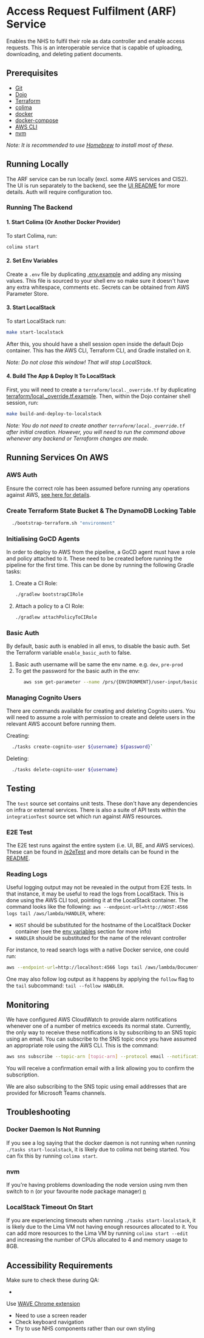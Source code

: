 # Access Request Fulfilment (ARF) Service

Enables the NHS to fulfil their role as data controller and enable access requests. This is an interoperable service
that is capable of uploading, downloading, and deleting patient documents.

[//]: # (TODO: Should we seperate the READMEs into one for the UI, one for the auth, and one for the backend service?)

## Prerequisites

- [Git](https://git-scm.com/)
- [Dojo](https://github.com/kudulab/dojo#installation)
- [Terraform](https://formulae.brew.sh/formula/terraform)
- [colima](https://formulae.brew.sh/formula/colima)
- [docker](https://formulae.brew.sh/formula/docker)
- [docker-compose](https://formulae.brew.sh/formula/docker-compose)
- [AWS CLI](https://aws.amazon.com/cli/)
- [nvm](https://formulae.brew.sh/formula/nvm)

_Note: It is recommended to use [Homebrew](https://brew.sh/) to install most of these._

## Running Locally

[//]: # (TODO: Add details on how to configure auth)
The ARF service can be run locally (excl. some AWS services and CIS2). The UI is run separately to the backend, see
the [UI README](ui/README.md) for more details. Auth will require configuration too.

### Running The Backend

#### 1. Start Colima (Or Another Docker Provider)

To start Colima, run:

```bash
colima start
```

#### 2. Set Env Variables

Create a `.env` file by duplicating [.env.example](.env.example) and adding any missing values. This file is sourced to
your shell env so make sure it doesn't have any extra whitespace, comments etc. Secrets can be obtained from AWS
Parameter Store.

#### 3. Start LocalStack

To start LocalStack run:

```bash
make start-localstack
```

After this, you should have a shell session open inside the default Dojo container. This has the AWS CLI, Terraform CLI,
and Gradle installed on it.

_Note: Do not close this window! That will stop LocalStack._

#### 4. Build The App & Deploy It To LocalStack

First, you will need to create a `terraform/local._override.tf` by
duplicating [terraform/local._override.tf.example](terraform/local._override.tf.example). Then, within the Dojo
container shell session, run:

```bash
make build-and-deploy-to-localstack
```

_Note: You do not need to create another `terraform/local._override.tf` after initial creation. However, you will need
to run the command above whenever any backend or Terraform changes are made._

## Running Services On AWS

### AWS Auth

Ensure the correct role has been assumed before running any operations against
AWS, [see here for details](https://docs.aws.amazon.com/cli/latest/userguide/cli-configure-quickstart.html).

### Create Terraform State Bucket & The DynamoDB Locking Table

  ```bash
    ./bootstrap-terraform.sh "environment"
  ```

### Initialising GoCD Agents

In order to deploy to AWS from the pipeline, a GoCD agent must have a role and policy attached to it. These need to be
created before running the pipeline for the first time. This can be done by running the following Gradle tasks:

1. Create a CI Role:
    ```bash
    ./gradlew bootstrapCIRole
    ```
2. Attach a policy to a CI Role:
    ```bash
    ./gradlew attachPolicyToCIRole
    ```

### Basic Auth

By default, basic auth is enabled in all envs, to disable the basic auth. Set the Terraform variable `enable_basic_auth`
to false.

1. Basic auth username will be same the env name. e.g. `dev`, `pre-prod`
2. To get the password for the basic auth in the env:
    ```bash
       aws ssm get-parameter --name /prs/{ENVIRONMENT}/user-input/basic-auth-password --with-decryption
    ```

### Managing Cognito Users

There are commands available for creating and deleting Cognito users. You will need to assume a role with permission to
create and delete users in the relevant AWS account before running them.

Creating:

```bash
  ./tasks create-cognito-user ${username} ${password}`
```

Deleting:

```bash
  ./tasks delete-cognito-user ${username}
```

## Testing

The `test` source set contains unit tests. These don't have any dependencies on infra or external services.
There is also a suite of API tests within the `integrationTest` source set which run against AWS resources.

### E2E Test

The E2E test runs against the entire system (i.e. UI, BE, and AWS services). These can be found in [/e2eTest](e2eTest)
and more details can be found in the [README](e2eTest/README.md).

### Reading Logs

Useful logging output may not be revealed in the output from E2E tests. In that instance, it may be useful to
read the logs from LocalStack. This is done using the AWS CLI tool, pointing it at the LocalStack container. The command
looks like the following: `aws --endpoint-url=http://HOST:4566 logs tail /aws/lambda/HANDLER`, where:

- `HOST` should be substituted for the hostname of the LocalStack Docker container (see the
  [env variables](#env-variables) section for more info)
- `HANDLER` should be substituted for the name of the relevant controller

For instance, to read search logs with a native Docker service, one could run:

```bash
aws --endpoint-url=http://localhost:4566 logs tail /aws/lambda/DocumentReferenceSearchHandler
```

One may also follow log output as it happens by applying the `follow` flag to the `tail` subcommand:
`tail --follow HANDLER`.

## Monitoring

We have configured AWS CloudWatch to provide alarm notifications whenever one of a number of metrics exceeds its normal
state.
Currently, the only way to receive these notifications is by subscribing to an SNS topic using an email. You can
subscribe
to the SNS topic once you have assumed an appropriate role using the AWS CLI. This is the command:

```bash
aws sns subscribe --topic-arn [topic-arn] --protocol email --notification-endpoint [your NHS email]
```

You will receive a confirmation email with a link allowing you to confirm the subscription.

We are also subscribing to the SNS topic using email addresses that are provided for Microsoft Teams channels.

## Troubleshooting

### Docker Daemon Is Not Running

If you see a log saying that the docker daemon is not running when running `./tasks start-localstack`, it is likely due
to colima not being started. You can fix this by running `colima start`.

### nvm

If you're having problems downloading the node version using nvm then switch to n (or your favourite node package
manager)
[n](https://formulae.brew.sh/formula/n)

### LocalStack Timeout On Start

If you are experiencing timeouts when running `./tasks start-localstack`, it is likely due to the Lima VM not having
enough resources allocated to it. You can add more resources to the Lima VM by running `colima start --edit` and
increasing the number of CPUs allocated to 4 and memory usage to 8GB.

## Accessibility Requirements

Make sure to check these during QA:

-

Use [WAVE Chrome extension](https://chrome.google.com/webstore/detail/wave-evaluation-tool/jbbplnpkjmmeebjpijfedlgcdilocofh)

- Need to use a screen reader
- Check keyboard navigation
- Try to use NHS components rather than our own styling
